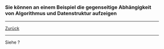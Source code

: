 ### Sie können an einem Beispiel die gegenseitige Abhängigkeit von Algorithmus und Datenstruktur aufzeigen

---

[Zurück](700datenstrukturen.md)

---
Siehe ?
